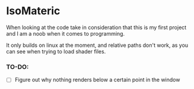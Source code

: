 # IsoMateric

When looking at the code take in consideration that this is my first project and I am a noob when it comes to programming.

It only builds on linux at the moment, and relative paths don't work, as you can see when trying to load shader files.

### TO-DO:
- [ ] Figure out why nothing renders below a certain point in the window
